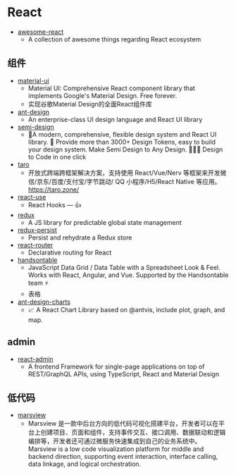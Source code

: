 # React

 * [awesome-react](https://github.com/enaqx/awesome-react)
   * A collection of awesome things regarding React ecosystem

## 组件
 * [material-ui](https://github.com/mui/material-ui)
   * Material UI: Comprehensive React component library that implements Google's Material Design. Free forever.
   * 实现谷歌Material Design的全面React组件库
 * [ant-design](https://github.com/ant-design/ant-design)
   * An enterprise-class UI design language and React UI library
 * [semi-design](https://github.com/DouyinFE/semi-design)
   * 🚀A modern, comprehensive, flexible design system and React UI library. 🎨 Provide more than 3000+ Design Tokens, easy to build your design system. Make Semi Design to Any Design. 🧑🏻‍💻 Design to Code in one click
 * [taro](https://github.com/NervJS/taro)
   * 开放式跨端跨框架解决方案，支持使用 React/Vue/Nerv 等框架来开发微信/京东/百度/支付宝/字节跳动/ QQ 小程序/H5/React Native 等应用。 https://taro.zone/
 * [react-use](https://github.com/streamich/react-use)
   * React Hooks — 👍
 * [redux](https://github.com/reduxjs/redux)
   * A JS library for predictable global state management
 * [redux-persist](https://github.com/rt2zz/redux-persist)
   * Persist and rehydrate a Redux store
 * [react-router](https://github.com/remix-run/react-router)
   * Declarative routing for React
 * [handsontable](https://github.com/handsontable/handsontable)
   * JavaScript Data Grid / Data Table with a Spreadsheet Look & Feel. Works with React, Angular, and Vue. Supported by the Handsontable team ⚡
   * 表格
 * [ant-design-charts](https://github.com/ant-design/ant-design-charts)
   * 📈 A React Chart Library based on @antvis, include plot, graph, and map.

## admin
 * [react-admin](https://github.com/marmelab/react-admin)
   * A frontend Framework for single-page applications on top of REST/GraphQL APIs, using TypeScript, React and Material Design

## 低代码
 * [marsview](https://github.com/JackySoft/marsview)
   * Marsview 是一款中后台方向的低代码可视化搭建平台，开发者可以在平台上创建项目、页面和组件，支持事件交互、接口调用、数据联动和逻辑编排等，开发者还可通过微服务快速集成到自己的业务系统中。 Marsview is a low code visualization platform for middle and backend direction, supporting event interaction, interface calling, data linkage, and logical orchestration.